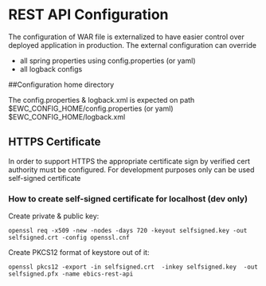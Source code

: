 # REST API Configuration

The configuration of WAR file is externalized to have easier control over deployed application in production.
The external configuration can override 
* all spring properties using config.properties (or yaml)
* all logback configs

##Configuration home directory

The config.properties & logback.xml is expected on path
$EWC_CONFIG_HOME/config.properties (or yaml)
$EWC_CONFIG_HOME/logback.xml

## HTTPS Certificate

In order to support HTTPS the appropriate certificate sign by verified cert authority must be configured.
For development purposes only can be used self-signed certificate

### How to create self-signed certificate for localhost (dev only)

Create private & public key:

```openssl req -x509 -new -nodes -days 720 -keyout selfsigned.key -out selfsigned.crt -config openssl.cnf```

Create PKCS12 format of keystore out of it:

```openssl pkcs12 -export -in selfsigned.crt  -inkey selfsigned.key  -out selfsigned.pfx -name ebics-rest-api```
